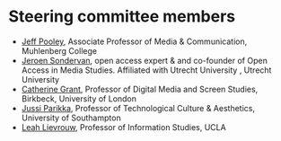 # Steering committee members

* [Jeff Pooley](https://jeffpooley.com), Associate Professor of Media & Communication, Muhlenberg College
* [Jeroen Sondervan](https://www.uu.nl/staff/JSondervan), open access expert & and co-founder of Open Access in Media Studies. Affiliated with Utrecht University
, Utrecht University
* [Catherine Grant](https://catherinegrant.org/), Professor of Digital Media and Screen Studies, Birkbeck, University of London
* [Jussi Parikka](https://jussiparikka.net/), Professor of Technological Culture & Aesthetics, University of Southampton
* [Leah Lievrouw](http://www.tft.ucla.edu/2011/09/faculty-leah-lievrouw/), Professor of Information Studies, UCLA